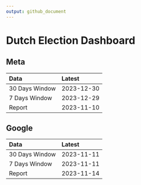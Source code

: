 ```yaml
---
output: github_document
---
```


# Dutch Election Dashboard



## Meta


|Data           |Latest     |
|:--------------|:----------|
|30 Days Window |2023-12-30 |
|7 Days Window  |2023-12-29 |
|Report         |2023-11-10 |

## Google


|Data           |Latest     |
|:--------------|:----------|
|30 Days Window |2023-11-11 |
|7 Days Window  |2023-11-11 |
|Report         |2023-11-14 |
